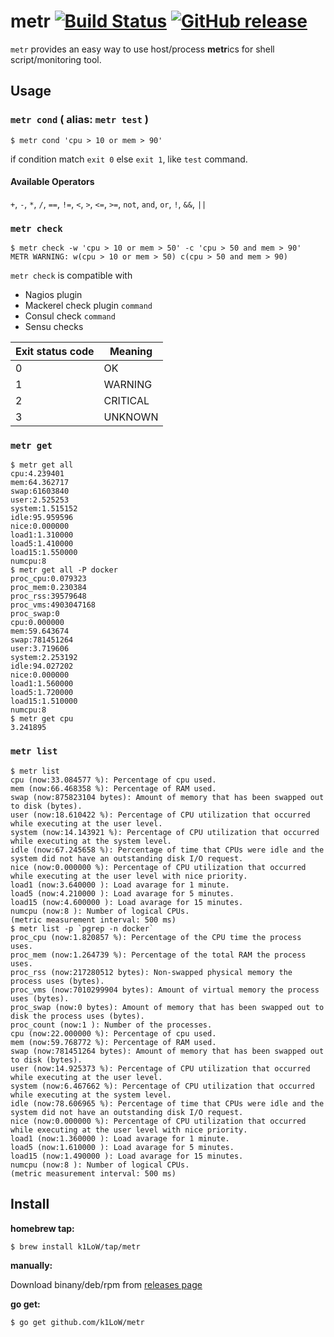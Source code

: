# metr [![Build Status](https://travis-ci.org/k1LoW/metr.svg?branch=master)](https://travis-ci.org/k1LoW/metr) [![GitHub release](https://img.shields.io/github/release/k1LoW/metr.svg)](https://github.com/k1LoW/metr/releases)

`metr` provides an easy way to use host/process **metr**ics for shell script/monitoring tool.

## Usage

### `metr cond` ( alias: `metr test` )

``` console
$ metr cond 'cpu > 10 or mem > 90'
```

if condition match `exit 0` else `exit 1`, like `test` command.

#### Available Operators

`+`, `-`, `*`, `/`, `==`, `!=`, `<`, `>`, `<=`, `>=`, `not`, `and`, `or`, `!`, `&&`, `||`

### `metr check`

``` console
$ metr check -w 'cpu > 10 or mem > 50' -c 'cpu > 50 and mem > 90'
METR WARNING: w(cpu > 10 or mem > 50) c(cpu > 50 and mem > 90)
```

`metr check` is compatible with

- Nagios plugin
- Mackerel check plugin `command`
- Consul check `command`
- Sensu checks

| Exit status code | Meaning  |
| ---------------- | -------- |
| 0	               | OK       |
| 1                | WARNING  |
| 2                | CRITICAL |
| 3                | UNKNOWN  |

### `metr get`

``` console
$ metr get all
cpu:4.239401
mem:64.362717
swap:61603840
user:2.525253
system:1.515152
idle:95.959596
nice:0.000000
load1:1.310000
load5:1.410000
load15:1.550000
numcpu:8
$ metr get all -P docker
proc_cpu:0.079323
proc_mem:0.230384
proc_rss:39579648
proc_vms:4903047168
proc_swap:0
cpu:0.000000
mem:59.643674
swap:781451264
user:3.719606
system:2.253192
idle:94.027202
nice:0.000000
load1:1.560000
load5:1.720000
load15:1.510000
numcpu:8
$ metr get cpu
3.241895
```

### `metr list`

``` console
$ metr list
cpu (now:33.084577 %): Percentage of cpu used.
mem (now:66.468358 %): Percentage of RAM used.
swap (now:875823104 bytes): Amount of memory that has been swapped out to disk (bytes).
user (now:18.610422 %): Percentage of CPU utilization that occurred while executing at the user level.
system (now:14.143921 %): Percentage of CPU utilization that occurred while executing at the system level.
idle (now:67.245658 %): Percentage of time that CPUs were idle and the system did not have an outstanding disk I/O request.
nice (now:0.000000 %): Percentage of CPU utilization that occurred while executing at the user level with nice priority.
load1 (now:3.640000 ): Load avarage for 1 minute.
load5 (now:4.210000 ): Load avarage for 5 minutes.
load15 (now:4.600000 ): Load avarage for 15 minutes.
numcpu (now:8 ): Number of logical CPUs.
(metric measurement interval: 500 ms)
$ metr list -p `pgrep -n docker`
proc_cpu (now:1.820857 %): Percentage of the CPU time the process uses.
proc_mem (now:1.264739 %): Percentage of the total RAM the process uses.
proc_rss (now:217280512 bytes): Non-swapped physical memory the process uses (bytes).
proc_vms (now:7010299904 bytes): Amount of virtual memory the process uses (bytes).
proc_swap (now:0 bytes): Amount of memory that has been swapped out to disk the process uses (bytes).
proc_count (now:1 ): Number of the processes.
cpu (now:22.000000 %): Percentage of cpu used.
mem (now:59.768772 %): Percentage of RAM used.
swap (now:781451264 bytes): Amount of memory that has been swapped out to disk (bytes).
user (now:14.925373 %): Percentage of CPU utilization that occurred while executing at the user level.
system (now:6.467662 %): Percentage of CPU utilization that occurred while executing at the system level.
idle (now:78.606965 %): Percentage of time that CPUs were idle and the system did not have an outstanding disk I/O request.
nice (now:0.000000 %): Percentage of CPU utilization that occurred while executing at the user level with nice priority.
load1 (now:1.360000 ): Load avarage for 1 minute.
load5 (now:1.610000 ): Load avarage for 5 minutes.
load15 (now:1.490000 ): Load avarage for 15 minutes.
numcpu (now:8 ): Number of logical CPUs.
(metric measurement interval: 500 ms)
```

## Install

**homebrew tap:**

```console
$ brew install k1LoW/tap/metr
```

**manually:**

Download binany/deb/rpm from [releases page](https://github.com/k1LoW/metr/releases)

**go get:**

```console
$ go get github.com/k1LoW/metr
```
